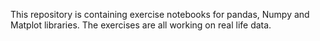 This repository is containing exercise notebooks for pandas, Numpy and Matplot libraries. The exercises are all working on real life data.
